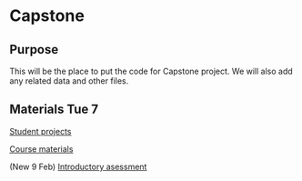 # Capstone

## Purpose
This will be the place to put the code for Capstone project. We will also add any related data and other files.

## Materials Tue 7

[Student projects](https://docs.google.com/document/d/1quPlFnHrsMqvegJ2PRkAKfP245QZK60-LiG7LEPhuNk/edit?usp=sharing)

[Course materials](https://docs.google.com/document/d/1iOkiimhmys7tfTAng32A8JrEz2SOs0b9uyT9r6nt9tI/edit#)

(New 9 Feb) [Introductory asessment](https://forms.gle/mkqHK7KxJPQyVVGd8)